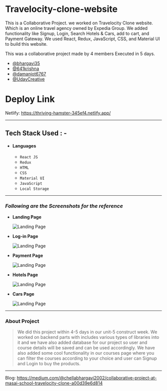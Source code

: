 
# Travelocity-clone-website

This is a Collaborative Project. we worked on Travelocity Clone website. Which is an online travel agency owned by Expedia Group. We added functionality like Signup, Login, Search Hotels & Cars, add to cart, and Payment Gateway. We used React, Redux, JavaScript, CSS, and Material UI to build this website.

This was a collaborative project made by 4 members Executed in 5 days.

- [@bhargavi35](https://github.com/bhargavi35)
- [@641krishna](https://github.com/641krishna)
- [@damanjot6767](https://github.com/damanjot6767)
- [@UdayCreative](https://github.com/UdayCreative)

#  Deploy Link 

  Netlify: https://thriving-hamster-345ef4.netlify.app/


---

## Tech Stack Used : -

- #### Languages
  - `React JS`
  - `Redux`
  - `HTML`
  - `CSS`
  - `Material UI`
  - `JavaScript `
  - `Local Storage`
  
---

### _Following are the Screenshots for the reference_

- **Landing Page**

  ![Landing Page](https://miro.medium.com/max/786/1*544cRzRQkdy-th2eC8lXpA.jpeg)

- **Log-in Page**

  ![Landing Page](https://miro.medium.com/max/786/1*Rj6LpBn6y0Sq43QrdqRJnw.jpeg)

- **Payment Page**

  ![Landing Page](https://miro.medium.com/max/786/1*iHR-JZqErj3sJZrvRR_JCQ.jpeg)

- **Hotels Page**

  ![Landing Page](https://miro.medium.com/max/786/1*zRiDrm73Ejl657yDjtyA8Q.jpeg)

- **Cars Page**

  ![Landing Page](https://miro.medium.com/max/786/1*q9Jak0Zkhv9QNd59WVfHuQ.jpeg)
  
---

### About Project

> We did this project within 4-5 days in our unit-5 construct week. We worked on backend parts with includes various types of libraries into it and we have also added database for our project so user and course details will be saved and can be used accordingly. We have also added some cool functionality in our courses page where you can filter the courses according to your choice and user can Signup and Login to buy the products.

---

Blog:
https://medium.com/@chellabhargavi2002/collaborative-project-at-masai-school-travelocity-clone-a00d39e6d814
